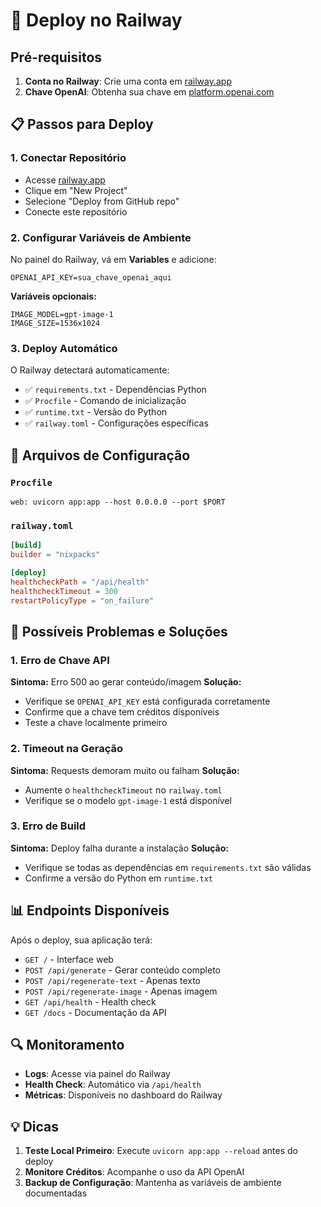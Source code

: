 # 🚀 Deploy no Railway

## Pré-requisitos

1. **Conta no Railway**: Crie uma conta em [railway.app](https://railway.app)
2. **Chave OpenAI**: Obtenha sua chave em [platform.openai.com](https://platform.openai.com/api-keys)

## 📋 Passos para Deploy

### 1. Conectar Repositório
- Acesse [railway.app](https://railway.app)
- Clique em "New Project"
- Selecione "Deploy from GitHub repo"
- Conecte este repositório

### 2. Configurar Variáveis de Ambiente
No painel do Railway, vá em **Variables** e adicione:

```
OPENAI_API_KEY=sua_chave_openai_aqui
```

**Variáveis opcionais:**
```
IMAGE_MODEL=gpt-image-1
IMAGE_SIZE=1536x1024
```

### 3. Deploy Automático
O Railway detectará automaticamente:
- ✅ `requirements.txt` - Dependências Python
- ✅ `Procfile` - Comando de inicialização
- ✅ `runtime.txt` - Versão do Python
- ✅ `railway.toml` - Configurações específicas

## 🔧 Arquivos de Configuração

### `Procfile`
```
web: uvicorn app:app --host 0.0.0.0 --port $PORT
```

### `railway.toml`
```toml
[build]
builder = "nixpacks"

[deploy]
healthcheckPath = "/api/health"
healthcheckTimeout = 300
restartPolicyType = "on_failure"
```

## 🚨 Possíveis Problemas e Soluções

### 1. Erro de Chave API
**Sintoma:** Erro 500 ao gerar conteúdo/imagem
**Solução:** 
- Verifique se `OPENAI_API_KEY` está configurada corretamente
- Confirme que a chave tem créditos disponíveis
- Teste a chave localmente primeiro

### 2. Timeout na Geração
**Sintoma:** Requests demoram muito ou falham
**Solução:**
- Aumente o `healthcheckTimeout` no `railway.toml`
- Verifique se o modelo `gpt-image-1` está disponível

### 3. Erro de Build
**Sintoma:** Deploy falha durante a instalação
**Solução:**
- Verifique se todas as dependências em `requirements.txt` são válidas
- Confirme a versão do Python em `runtime.txt`

## 📊 Endpoints Disponíveis

Após o deploy, sua aplicação terá:

- `GET /` - Interface web
- `POST /api/generate` - Gerar conteúdo completo
- `POST /api/regenerate-text` - Apenas texto
- `POST /api/regenerate-image` - Apenas imagem  
- `GET /api/health` - Health check
- `GET /docs` - Documentação da API

## 🔍 Monitoramento

- **Logs**: Acesse via painel do Railway
- **Health Check**: Automático via `/api/health`
- **Métricas**: Disponíveis no dashboard do Railway

## 💡 Dicas

1. **Teste Local Primeiro**: Execute `uvicorn app:app --reload` antes do deploy
2. **Monitore Créditos**: Acompanhe o uso da API OpenAI
3. **Backup de Configuração**: Mantenha as variáveis de ambiente documentadas
